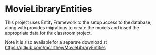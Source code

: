 # MovieLibraryEntities

This project uses Entity Framework to the setup access to the database, along with provides migrations to create the models and insert the appropriate data for the classroom project.

Note it is also available for a separate download at https://github.com/mcarthey/MovieLibraryEntities
